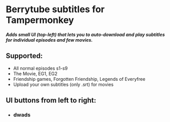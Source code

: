 # Berrytube subtitles for Tampermonkey
##### Adds small UI (top-left) that lets you to auto-download and play subtitles for individual episodes and few movies.

## Supported:
- All normal episodes s1-s9
- The Movie, EG1, EG2
- Friendship games, Forgotten Friendship, Legends of Everyfree
- Upload your own subtitles (only .srt) for movies

## UI buttons from left to right:
- ### dwads
